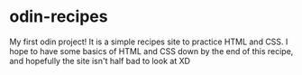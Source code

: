 # odin-recipes
My first odin project! It is a simple recipes site to practice HTML and CSS.
I hope to have some basics of HTML and CSS down by the end of this recipe, and hopefully the site isn't half bad to look at XD
